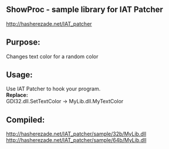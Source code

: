 ShowProc - sample library for IAT Patcher
--
http://hasherezade.net/IAT_patcher<br/>

Purpose:<br/>
-
Changes text color for a random color

Usage:<br/>
--
Use IAT Patcher to hook your program.<br/>
<b>Replace:</b><br/>
GDI32.dll.SetTextColor -> MyLib.dll.MyTextColor<br/>

Compiled:
--
http://hasherezade.net/IAT_patcher/sample/32b/MyLib.dll
http://hasherezade.net/IAT_patcher/sample/64b/MyLib.dll

